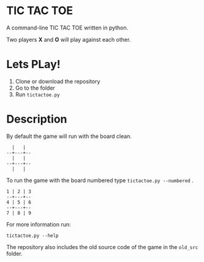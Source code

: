 # TIC TAC TOE

 A command-line TIC TAC TOE written in python.

 Two players **X** and **O** will play against each other.

# Lets PLay!

1. Clone or download the repository 
2. Go to the folder
3. Run `tictactoe.py`

# Description

By default the game will run with the board clean.

```
  |   |
--+---+--
  |   |
--+---+--
  |   |
```
To run the game with the board numbered type `tictactoe.py --numbered` .

```
1 | 2 | 3
--+---+--
4 | 5 | 6
--+---+--
7 | 8 | 9
```

For more information run:

    tictactoe.py --help

The repository also includes the old source code of the game in the `old_src` folder.
